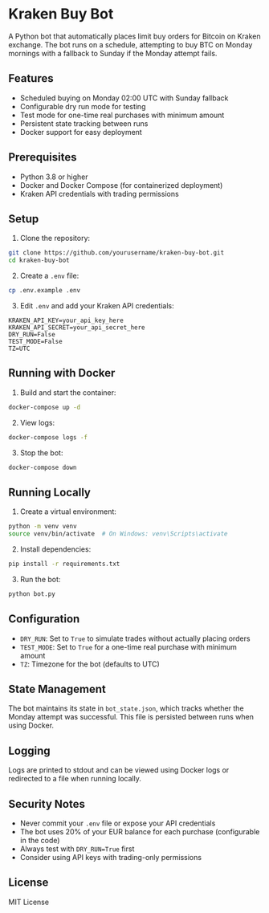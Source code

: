# Kraken Buy Bot

A Python bot that automatically places limit buy orders for Bitcoin on Kraken exchange. The bot runs on a schedule, attempting to buy BTC on Monday mornings with a fallback to Sunday if the Monday attempt fails.

## Features

- Scheduled buying on Monday 02:00 UTC with Sunday fallback
- Configurable dry run mode for testing
- Test mode for one-time real purchases with minimum amount
- Persistent state tracking between runs
- Docker support for easy deployment

## Prerequisites

- Python 3.8 or higher
- Docker and Docker Compose (for containerized deployment)
- Kraken API credentials with trading permissions

## Setup

1. Clone the repository:
```bash
git clone https://github.com/yourusername/kraken-buy-bot.git
cd kraken-buy-bot
```

2. Create a `.env` file:
```bash
cp .env.example .env
```

3. Edit `.env` and add your Kraken API credentials:
```
KRAKEN_API_KEY=your_api_key_here
KRAKEN_API_SECRET=your_api_secret_here
DRY_RUN=False
TEST_MODE=False
TZ=UTC
```

## Running with Docker

1. Build and start the container:
```bash
docker-compose up -d
```

2. View logs:
```bash
docker-compose logs -f
```

3. Stop the bot:
```bash
docker-compose down
```

## Running Locally

1. Create a virtual environment:
```bash
python -m venv venv
source venv/bin/activate  # On Windows: venv\Scripts\activate
```

2. Install dependencies:
```bash
pip install -r requirements.txt
```

3. Run the bot:
```bash
python bot.py
```

## Configuration

- `DRY_RUN`: Set to `True` to simulate trades without actually placing orders
- `TEST_MODE`: Set to `True` for a one-time real purchase with minimum amount
- `TZ`: Timezone for the bot (defaults to UTC)

## State Management

The bot maintains its state in `bot_state.json`, which tracks whether the Monday attempt was successful. This file is persisted between runs when using Docker.

## Logging

Logs are printed to stdout and can be viewed using Docker logs or redirected to a file when running locally.

## Security Notes

- Never commit your `.env` file or expose your API credentials
- The bot uses 20% of your EUR balance for each purchase (configurable in the code)
- Always test with `DRY_RUN=True` first
- Consider using API keys with trading-only permissions

## License

MIT License 